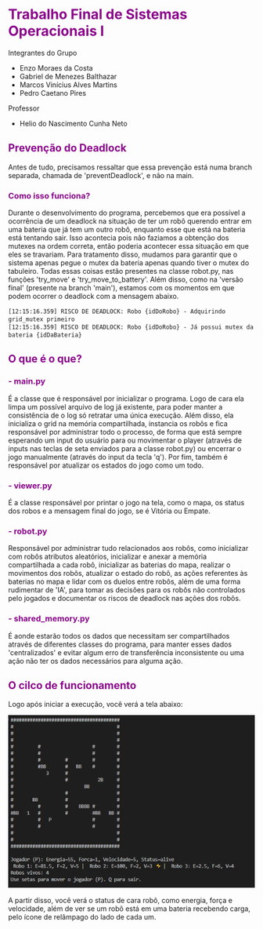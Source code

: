 # <span style="color: #8B008B">Trabalho Final de Sistemas Operacionais I</span>
Integrantes do Grupo

 * Enzo Moraes da Costa 
 * Gabriel de Menezes Balthazar
 * Marcos Vinícius Alves Martins
 * Pedro Caetano Pires

Professor
 * Helio do Nascimento Cunha Neto

 ## <span style="color: #8B008B"></span>

  ## <span style="color: #8B008B">Prevenção do Deadlock</span>

Antes de tudo, precisamos ressaltar que essa prevenção está numa branch separada, chamada de 'preventDeadlock', e não na main.<br>
 ### <span style="color: #8B008B">Como isso funciona?</span>

Durante o desenvolvimento do programa, percebemos que era possível a ocorrência de um deadlock na situação de ter um robô querendo entrar em uma bateria que já tem um outro robô, enquanto esse que está na bateria está tentando sair.
Isso acontecia pois não faziamos a obtenção dos mutexes na ordem correta, então poderia acontecer essa situação em que eles se travariam.
Para tratamento disso, mudamos para garantir que o sistema apenas pegue o mutex da bateria apenas quando tiver o mutex do tabuleiro.
Todas essas coisas estão presentes na classe robot.py, nas funções 'try_move' e 'try_move_to_battery'.
Além disso, como na 'versão final' (presente na branch 'main'), estamos com os momentos em que podem ocorrer o deadlock com a mensagem abaixo.
```
[12:15:16.359] RISCO DE DEADLOCK: Robo {idDoRobo} - Adquirindo grid_mutex primeiro
[12:15:16.359] RISCO DE DEADLOCK: Robo {idDoRobo} - Já possui mutex da bateria {idDaBateria}
```

## <span style="color: #8B008B">O que é o que?</span>

### <span style="color: #8B008B"> - main.py</span>

É a classe que é responsável por inicializar o programa. Logo de cara ela limpa um possível arquivo de log já existente, para poder manter a consistência de o log só retratar uma única execução. Além disso, ela inicializa o grid na memória compartilhada, instancia os robôs e fica responsável por administrar todo o processo, de forma que está sempre esperando um input do usuário para ou movimentar o player (através de inputs nas teclas de seta enviados para a classe robot.py) ou encerrar o jogo manualmente (através do input da tecla 'q'). Por fim, também é responsável por atualizar os estados do jogo como um todo.

### <span style="color: #8B008B"> - viewer.py</span>

É a classe responsável por printar o jogo na tela, como o mapa, os status dos robos e a mensagem final do jogo, se é Vitória ou Empate.

### <span style="color: #8B008B"> - robot.py</span>

Responsável por administrar tudo relacionados aos robôs, como inicializar com robôs atributos aleatórios, inicializar e anexar a memória compartilhada a cada robô, inicializar as baterias do mapa, realizar o movimentos dos robôs, atualizar o estado do robô, as ações referentes às baterias no mapa e lidar com os duelos entre robôs, além de uma forma rudimentar de 'IA', para tomar as decisões para os robôs não controlados pelo jogados e documentar os riscos de deadlock nas ações dos robôs. 

### <span style="color: #8B008B"> - shared_memory.py</span>

É aonde estarão todos os dados que necessitam ser compartilhados através de diferentes classes do programa, para manter esses dados 'centralizados' e evitar algum erro de transferência inconsistente ou uma ação não ter os dados necessários para alguma ação.

 ## <span style="color: #8B008B">O cilco de funcionamento</span>

Logo após iniciar a execução, você verá a tela abaixo:

![alt text](image-1.png)

A partir disso, você verá o status de cara robô, como energia, força e velocidade, além de ver se um robô está em uma bateria recebendo carga, pelo ícone de relâmpago do lado de cada um. 